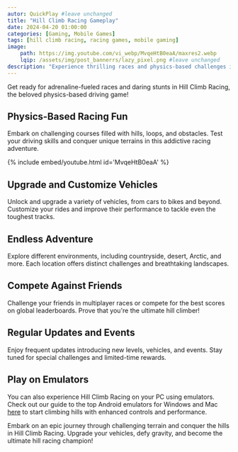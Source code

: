 ```yaml
---
autor: QuickPlay #leave unchanged
title: "Hill Climb Racing Gameplay"
date: 2024-04-20 01:00:00
categories: [Gaming, Mobile Games]
tags: [hill climb racing, racing games, mobile gaming]
image: 
    path: https://img.youtube.com/vi_webp/MvqeHtB0eaA/maxres2.webp 
    lqip: /assets/img/post_bannerrs/lazy_pixel.png #leave unchanged
description: "Experience thrilling races and physics-based challenges in Hill Climb Racing!"
---
```


Get ready for adrenaline-fueled races and daring stunts in Hill Climb Racing, the beloved physics-based driving game!

## Physics-Based Racing Fun
Embark on challenging courses filled with hills, loops, and obstacles. Test your driving skills and conquer unique terrains in this addictive racing adventure.

{% include embed/youtube.html id='MvqeHtB0eaA' %}

## Upgrade and Customize Vehicles
Unlock and upgrade a variety of vehicles, from cars to bikes and beyond. Customize your rides and improve their performance to tackle even the toughest tracks.

## Endless Adventure
Explore different environments, including countryside, desert, Arctic, and more. Each location offers distinct challenges and breathtaking landscapes.

## Compete Against Friends
Challenge your friends in multiplayer races or compete for the best scores on global leaderboards. Prove that you're the ultimate hill climber!

## Regular Updates and Events
Enjoy frequent updates introducing new levels, vehicles, and events. Stay tuned for special challenges and limited-time rewards.

## Play on Emulators
You can also experience Hill Climb Racing on your PC using emulators. Check out our guide to the top Android emulators for Windows and Mac [here](https://quickplaymobile.github.io/posts/Top-10-Best-Android-Emulators-for-Windows-and-Mac/) to start climbing hills with enhanced controls and performance.

Embark on an epic journey through challenging terrain and conquer the hills in Hill Climb Racing. Upgrade your vehicles, defy gravity, and become the ultimate hill racing champion!
